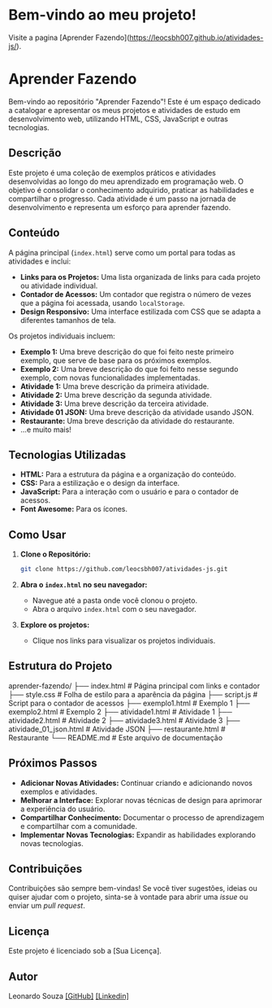 # Bem-vindo ao meu projeto!

Visite a pagina [Aprender Fazendo](<a href="https://leocsbh007.github.io/atividades-js/" target="_blank" rel="noopener noreferrer">https://leocsbh007.github.io/atividades-js/</a>).

# Aprender Fazendo

Bem-vindo ao repositório "Aprender Fazendo"! Este é um espaço dedicado a catalogar e apresentar os meus projetos e atividades de estudo em desenvolvimento web, utilizando HTML, CSS, JavaScript e outras tecnologias.

## Descrição

Este projeto é uma coleção de exemplos práticos e atividades desenvolvidas ao longo do meu aprendizado em programação web. O objetivo é consolidar o conhecimento adquirido, praticar as habilidades e compartilhar o progresso. Cada atividade é um passo na jornada de desenvolvimento e representa um esforço para aprender fazendo.

## Conteúdo

A página principal (`index.html`) serve como um portal para todas as atividades e inclui:

*   **Links para os Projetos:** Uma lista organizada de links para cada projeto ou atividade individual.
*   **Contador de Acessos:** Um contador que registra o número de vezes que a página foi acessada, usando `localStorage`.
*   **Design Responsivo:** Uma interface estilizada com CSS que se adapta a diferentes tamanhos de tela.

Os projetos individuais incluem:

*   **Exemplo 1:** Uma breve descrição do que foi feito neste primeiro exemplo, que serve de base para os próximos exemplos.
*   **Exemplo 2:** Uma breve descrição do que foi feito nesse segundo exemplo, com novas funcionalidades implementadas.
*   **Atividade 1:** Uma breve descrição da primeira atividade.
*   **Atividade 2:** Uma breve descrição da segunda atividade.
*   **Atividade 3:** Uma breve descrição da terceira atividade.
*   **Atividade 01 JSON:** Uma breve descrição da atividade usando JSON.
*   **Restaurante:** Uma breve descrição da atividade do restaurante.
*   ...e muito mais!

## Tecnologias Utilizadas

*   **HTML:** Para a estrutura da página e a organização do conteúdo.
*   **CSS:** Para a estilização e o design da interface.
*   **JavaScript:** Para a interação com o usuário e para o contador de acessos.
*   **Font Awesome:** Para os ícones.

## Como Usar

1.  **Clone o Repositório:**
    ```bash
    git clone https://github.com/leocsbh007/atividades-js.git
    ```
2.  **Abra o `index.html` no seu navegador:**
    *   Navegue até a pasta onde você clonou o projeto.
    *   Abra o arquivo `index.html` com o seu navegador.

3.  **Explore os projetos:**
    *   Clique nos links para visualizar os projetos individuais.

## Estrutura do Projeto

aprender-fazendo/
├── index.html # Página principal com links e contador
├── style.css # Folha de estilo para a aparência da página
├── script.js # Script para o contador de acessos
├── exemplo1.html # Exemplo 1
├── exemplo2.html # Exemplo 2
├── atividade1.html # Atividade 1
├── atividade2.html # Atividade 2
├── atividade3.html # Atividade 3
├── atividade_01_json.html # Atividade JSON
├── restaurante.html # Restaurante
└── README.md # Este arquivo de documentação

## Próximos Passos

*   **Adicionar Novas Atividades:** Continuar criando e adicionando novos exemplos e atividades.
*   **Melhorar a Interface:** Explorar novas técnicas de design para aprimorar a experiência do usuário.
*   **Compartilhar Conhecimento:** Documentar o processo de aprendizagem e compartilhar com a comunidade.
*   **Implementar Novas Tecnologias:** Expandir as habilidades explorando novas tecnologias.

## Contribuições

Contribuições são sempre bem-vindas! Se você tiver sugestões, ideias ou quiser ajudar com o projeto, sinta-se à vontade para abrir uma *issue* ou enviar um *pull request*.

## Licença

Este projeto é licenciado sob a [Sua Licença].

## Autor

Leonardo Souza
[\[GitHub\]](https://github.com/leocsbh007)
[\[Linkedin\]](https://www.linkedin.com/in/leonardo-souza-2a83b11a/)

